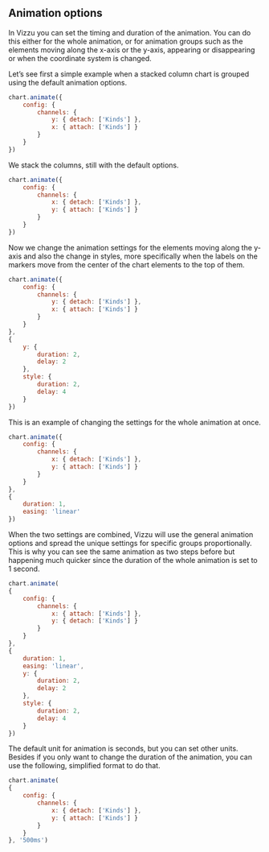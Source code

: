## Animation options

In Vizzu you can set the timing and duration of the animation. You can do this 
either for the whole animation, or for animation groups such as the elements 
moving along the x-axis or the y-axis, appearing or disappearing or when the 
coordinate system is changed.

Let’s see first a simple example when a stacked column chart is grouped using 
the default animation options.

```javascript { "title": "Default options - step 1" }
chart.animate({
	config: {
		channels: {
			y: { detach: ['Kinds'] },
			x: { attach: ['Kinds'] }
		}
	}
})
```

We stack the columns, still with the default options.

```javascript { "title": "Default options - step 2" }
chart.animate({
	config: {
		channels: {
			x: { detach: ['Kinds'] },
			y: { attach: ['Kinds'] }
		}
	}
})
```

Now we change the animation settings for the elements moving along the y-axis 
and also the change in styles, more specifically when the labels on the markers 
move from the center of the chart elements to the top of them.

```javascript { "title": "Custom animation settings for specific groups" }
chart.animate({
	config: {
		channels: {
			y: { detach: ['Kinds'] },
			x: { attach: ['Kinds'] }
		}
	}
}, 
{
	y: { 
		duration: 2, 
		delay: 2 
	},
	style: { 
		duration: 2, 
		delay: 4 
	}
})
```

This is an example of changing the settings for the whole animation at once.

```javascript { "title": "Custom options for the whole animation" }
chart.animate({
	config: {
		channels: {
			x: { detach: ['Kinds'] },
			y: { attach: ['Kinds'] }
		}
	}
}, 
{ 
	duration: 1, 
	easing: 'linear'
})
```

When the two settings are combined, Vizzu will use the general animation 
options and spread the unique settings for specific groups proportionally. 
This is why you can see the same animation as two steps before but happening 
much quicker since the duration of the whole animation is set to 1 second. 

```javascript { "title": "Custom settings for both" }
chart.animate(
{
	config: {
		channels: {
			x: { attach: ['Kinds'] },
			y: { detach: ['Kinds'] }
		}
	}
},
{
	duration: 1, 
	easing: 'linear',
	y: { 
		duration: 2, 
		delay: 2 
	},
	style: { 
		duration: 2, 
		delay: 4 
	}
})
```

The default unit for animation is seconds, but you can set other units.
Besides if you only want to change the duration of the animation,
you can use the following, simplified format to do that.

```javascript { "title": "Shorthand for duration" }
chart.animate(
{
	config: {
		channels: {
			x: { detach: ['Kinds'] },
			y: { attach: ['Kinds'] }
		}
	}
}, '500ms')
```
